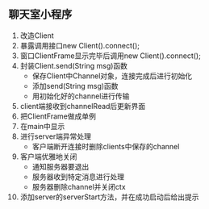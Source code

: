 ## 聊天室小程序
1. 改造Client
2. 暴露调用接口new Client().connect();
3. 窗口ClientFrame显示完毕后调用new Client().connect();
4. 封装Client.send(String msg)函数
    - 保存Client中Channel对象，连接完成后进行初始化
    - 添加send(String msg)函数
    - 用初始化好的channel进行传输
5. client端接收到channelRead后更新界面
6. 把ClientFrame做成单例
7. 在main中显示
8. 进行server端异常处理
    - 客户端断开连接时删除clients中保存的channel
9. 客户端优雅地关闭
    - 通知服务器要退出
    - 服务器收到特定消息进行处理
    - 服务器删除channel并关闭ctx
10. 添加server的serverStart方法，并在成功启动后给出提示
